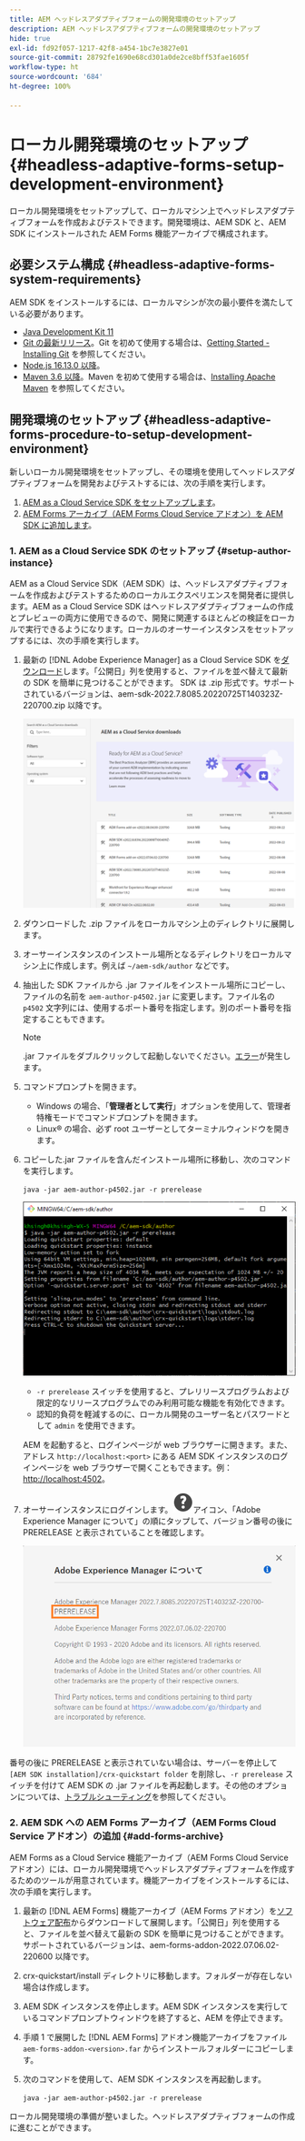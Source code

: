 ```yaml
---
title: AEM ヘッドレスアダプティブフォームの開発環境のセットアップ
description: AEM ヘッドレスアダプティブフォームの開発環境のセットアップ
hide: true
exl-id: fd92f057-1217-42f8-a454-1bc7e3827e01
source-git-commit: 28792fe1690e68cd301a0de2ce8bff53fae1605f
workflow-type: ht
source-wordcount: '684'
ht-degree: 100%

---
```



# ローカル開発環境のセットアップ {#headless-adaptive-forms-setup-development-environment}

ローカル開発環境をセットアップして、ローカルマシン上でヘッドレスアダプティブフォームを作成およびテストできます。開発環境は、AEM SDK と、AEM SDK にインストールされた AEM Forms 機能アーカイブで構成されます。
<!--
 After a Headless adaptive form or related assets are ready on the local development environment, you can deploy the Headless adaptive form application to your publishing environment. -- >

You require knowledge to build application using react, Git, and Maven to use Headless adaptive forms.

<!-- 

### Download the latest version of AEM as a Cloud Service SDK or Forms feature archive (AEM Forms add-on) from Software Distribution {#software-distribution}

To download the supported version of Adobe Experience Manager as a Cloud Service SDK or Forms feature archive (AEM Forms add-on):

1. Log in to [Software Distribution](https://experience.adobe.com/#/downloads) portal with your Adobe ID.

    >[!NOTE]
    >
    > Your Adobe Organization must be provisioned for AEM as a Cloud Service to download the AEM as a Cloud Service SDK.

1. Navigate to the **[!UICONTROL AEM as a Cloud Service]** tab.
1. Sort by published date in descending order.
1. Click on the latest Adobe Experience Manager as a Cloud Service SDK or Forms feature archive (AEM Forms add-on).
1. Review and accept the EULA. Tap the **[!UICONTROL Download]** button. -->

## 必要システム構成 {#headless-adaptive-forms-system-requirements}

AEM SDK をインストールするには、ローカルマシンが次の最小要件を満たしている必要があります。

* [Java Development Kit 11](https://experience.adobe.com/#/downloads/content/software-distribution/jp/general.html?1_group.propertyvalues.property=.%2Fjcr%3Acontent%2Fmetadata%2Fdc%3AsoftwareType&1_group.propertyvalues.operation=equals&1_group.propertyvalues.0_values=software-type%3Atooling&fulltext=Oracle%7E+JDK%7E+11%7E&orderby=%40jcr%3Acontent%2Fjcr%3AlastModified&orderby.sort=desc&layout=list&p.offset=0&p.limit=14)
* [Git の最新リリース](https://git-scm.com/downloads)。Git を初めて使用する場合は、[Getting Started - Installing Git](https://git-scm.com/book/en/v2/Getting-Started-Installing-Git) を参照してください。
* [Node.js 16.13.0 以降](https://nodejs.org/ja/download/)。<!-- URL is 404! If you are new to Node.js, see [How to install Node.js](https://nodejs.dev/en/learn/how-to-install-nodejs). -->
* [Maven 3.6 以降](https://maven.apache.org/download.cgi)。Maven を初めて使用する場合は、[Installing Apache Maven](https://maven.apache.org/install.html) を参照してください。

## 開発環境のセットアップ {#headless-adaptive-forms-procedure-to-setup-development-environment}

新しいローカル開発環境をセットアップし、その環境を使用してヘッドレスアダプティブフォームを開発およびテストするには、次の手順を実行します。

1. [AEM as a Cloud Service SDK をセットアップします](#setup-author-instance)。
1. [AEM Forms アーカイブ（AEM Forms Cloud Service アドオン）を AEM SDK に追加します](#add-forms-archive)。

<!--

1. (Optional) [Add Forms-specific users to your local Author instance](#configure-users-and-permissions).
1. (Optional) Install [Adaptive forms builder extension for Microsoft Visual Studio Code](#microsoft-visual-studio-code-extension-for-headless-adaptive-forms). 

-->

### &#x200B;1. AEM as a Cloud Service SDK のセットアップ {#setup-author-instance}

AEM as a Cloud Service SDK（AEM SDK）は、ヘッドレスアダプティブフォームを作成およびテストするためのローカルエクスペリエンスを開発者に提供します。AEM as a Cloud Service SDK はヘッドレスアダプティブフォームの作成とプレビューの両方に使用できるので、開発に関連するほとんどの検証をローカルで実行できるようになります。ローカルのオーサーインスタンスをセットアップするには、次の手順を実行します。

1. 最新の [!DNL Adobe Experience Manager] as a Cloud Service SDK を[ダウンロード](https://experience.adobe.com/#/downloads/content/software-distribution/jp/aemcloud.html)します。「公開日」列を使用すると、ファイルを並べ替えて最新の SDK を簡単に見つけることができます。
SDK は .zip 形式です。サポートされているバージョンは、aem-sdk-2022.7.8085.20220725T140323Z-220700.zip 以降です。

   ![ソフトウェア配布ポータルからの AEM Cloud Service SDK のダウンロード](assets/software-distribution.png)


1. ダウンロードした .zip ファイルをローカルマシン上のディレクトリに展開します。
1. オーサーインスタンスのインストール場所となるディレクトリをローカルマシン上に作成します。例えば `~/aem-sdk/author` などです。
1. 抽出した SDK ファイルから .jar ファイルをインストール場所にコピーし、ファイルの名前を `aem-author-p4502.jar` に変更します。ファイル名の `p4502` 文字列には、使用するポート番号を指定します。別のポート番号を指定することもできます。

   >[!NOTE]
   >
   > .jar ファイルをダブルクリックして起動しないでください。[エラー](https://experienceleague.adobe.com/ja/docs/experience-manager-learn/cloud-service/local-development-environment-set-up/aem-runtime#troubleshooting-double-click)が発生します。

1. コマンドプロンプトを開きます。
   * Windows の場合、「**管理者として実行**」オプションを使用して、管理者特権モードでコマンドプロンプトを開きます。
   * Linux® の場合、必ず root ユーザーとしてターミナルウィンドウを開きます。

1. コピーした.jar ファイルを含んだインストール場所に移動し、次のコマンドを実行します。

   `java -jar aem-author-p4502.jar -r prerelease`

   ![ソフトウェア配布ポータルからの AEM Cloud Service SDK のダウンロード](assets/install-sdk.png)

   * `-r prerelease` スイッチを使用すると、プレリリースプログラムおよび限定的なリリースプログラムでのみ利用可能な機能を有効化できます。
   * 認知的負荷を軽減するのに、ローカル開発のユーザー名とパスワードとして `admin` を使用できます。

   AEM を起動すると、ログインページが web ブラウザーに開きます。また、アドレス `http://localhost:<port>` にある AEM SDK インスタンスのログインページを web ブラウザーで開くこともできます。例：[http://localhost:4502](http://localhost:4502)。

1. オーサーインスタンスにログインします。![ヘルプ](/help/assets/Help-icon.svg)アイコン、「Adobe Experience Manager について」の順にタップして、バージョン番号の後に PRERELEASE と表示されていることを確認します。

   ![ヘルプ](/help/assets/prerelease.png)

番号の後に PRERELEASE と表示されていない場合は、サーバーを停止して `[AEM SDK installation]/crx-quickstart folder` を削除し、`-r prerelease` スイッチを付けて AEM SDK の .jar ファイルを再起動します。その他のオプションについては、[トラブルシューティング](/help/troubleshooting.md)を参照してください。

### &#x200B;2. AEM SDK への AEM Forms アーカイブ（AEM Forms Cloud Service アドオン）の追加 {#add-forms-archive}

AEM Forms as a Cloud Service 機能アーカイブ（AEM Forms Cloud Service アドオン）には、ローカル開発環境でヘッドレスアダプティブフォームを作成するためのツールが用意されています。機能アーカイブをインストールするには、次の手順を実行します。

1. 最新の [!DNL AEM Forms] 機能アーカイブ（AEM Forms アドオン）を[ソフトウェア配布](https://experience.adobe.com/#/downloads/content/software-distribution/en/aemcloud.html?fulltext=AEM*+Forms*+add*+on*&orderby=%40jcr%3Acontent%2Fjcr%3AlastModified&orderby.sort=desc&layout=list&p.offset=0&p.limit=20)からダウンロードして展開します。「公開日」列を使用すると、ファイルを並べ替えて最新の SDK を簡単に見つけることができます。サポートされているバージョンは、aem-forms-addon-2022.07.06.02-220600 以降です。

1. crx-quickstart/install ディレクトリに移動します。フォルダーが存在しない場合は作成します。
1. AEM SDK インスタンスを停止します。AEM SDK インスタンスを実行しているコマンドプロンプトウィンドウを終了すると、AEM を停止できます。
1. 手順 1 で展開した [!DNL AEM Forms] アドオン機能アーカイブをファイル `aem-forms-addon-<version>.far` からインストールフォルダーにコピーします。
1. 次のコマンドを使用して、AEM SDK インスタンスを再起動します。

   `java -jar aem-author-p4502.jar -r prerelease`

<!-- 

### 3. (Optional) Configure users and permissions {#configure-users-and-permissions}

Create seperate user accounts for Form Developer, Form Practitioner, and end users. These account help you test Headless adaptive forms for various types of users. To create a user account and add roles to the account:

1. Login to your AEM SDK instance.
1. Go to Tools > Security > Users and tap Create. The Create New User wizard opens.
1. In the details tab, specify an ID and Password. All other fields are optional. It is recommended to provide name and an email address.
1. In the Groups tab, search and select user-groups for a user depending on their role. The table below lists all types of users and pre-defined groups for each type of forms users based on their role:
  
    | User Type | AEM Group |
    |---|---|
    | Form developer | [!DNL forms-users] (AEM Forms Users), [!DNL template-authors], [!DNL workflow-users], [!DNL workflow-editors], and [!DNL fdm-authors]  |
    | Customer Experience Lead or UX Designer| [!DNL forms-users], [!DNL template-authors]|
    | AEM administrator | [!DNL aem-administrators], [!DNL fd-administrators] |
    | End user| When a user must log in to view and submit an Adaptive Form, add such users to [!DNL forms-users] group. </br> When no user authentication is required to access Adaptive Forms, do not assign any group to such users.|

<!-- ### 4. (Optional) Install Visual Studio Code extension for Headless adaptive forms {#microsoft-visual-studio-code-extension-for-headless-adaptive-forms}

You can use any IDE for developing Headless adaptive forms. Adobe provides an extension for Microsoft&reg;reg; Visual Studio Code to make it easier for you to navigate structure and develop Headless adaptive forms. The extension adds adaptive forms related IntelliSense capabilities and helps auto-complete Headless adaptive forms JSON syntax. It also adds a panel, titled Forms Tree, to help navigate structure of Headless adaptive form. To use the extension: 

1. Ensure [Microsoft Visual Studio Code 1.62.0 or later](https://code.visualstudio.com/docs/supporting/FAQ#_how-do-i-find-the-version) is installed. If you have an older version or no version installed, download the latest version from [Microsoft Website](https://code.visualstudio.com/docs/setup/setup-overview)
   >[!NOTE]
   >
   >
   > To use Visual Studio from command line on macOS, see [Launching from the command line](https://code.visualstudio.com/docs/setup/mac#_launching-from-the-command-line).

1. Download the [Adaptive forms builder extension](/help/assets/adaptive-form-builder-0.12.0.vsix).

1. Navigate the directory containing the *adaptive-form-builder-[version].vsix* file.

1. Run the following command or see [Install from a VSIX](https://code.visualstudio.com/docs/editor/extension-marketplace#_install-from-a-vsix) article for detailed instructions to install a Visual Studio Code extension from a VSIX file:

    `code -–install-extension adaptive-form-builder-[version].vsix`

    </br> Replace the [version] with actual version of the extension. For example, `code -–install-extension adaptive-form-builder-0.12.0.vsix`

    </br> 

    ![Installing extension](/help/assets/install-extension.png)

<!-- ## Create and setup a react app

Adaptive forms renderer component is a react based component. It requires a react app to run and render a Headless adaptive form. To create and setup react app:

1. Open terminal in Visual Studio code and run the following command to create a react app and installs all related dependencies:

    ```shell
    npx create-react-app [react-app-name] --scripts-version 4.0.3 --template typescript
    ```

    Where [react-app-name] represents name of the project, script version is 4.0.3, and template of type typescript. For example, the following command creates a react app named *headless-forms-demo*.

    ```shell
    npx create-react-app headless-forms-demo --scripts-version 4.0.3 --template typescript
    ```

    It may take some time to create the react app and install all the dependencies. The command creates an empty react app with latest version of react and react-dom dependencies. It does not have any artifacts related to adaptive forms renderer component.

1. Adaptive forms renderer component is based on react spectrum and requires react 16.0.0 and react-dom 16.0.0. To install react 16.0.0 and related dependencies:
    1. Open the Visual Studio code terminal Window or command prompt.
    1. Navigate to the directory of react project.  
    1. Run the following command:

        ```shell
        npm install --save react@16.0.0 react-dom@16.14.0 -force
        ```

1. Run the following command to install adaptive forms renderer component related dependencies:

    ```shell
    npm i --save @aemforms/forms-super-component @aemforms/forms-react-core-components @aemforms/forms-super-component @adobe/react-spectrum @react/react-spectrum
    ```

<!-- 1. Install dependencies for adaptive forms renderer component. Packages for these dependencies are available in Adobe Artifactory. To authenticate with Adobe Artifactory and install dependencies for adaptive forms renderer component:

    1. Create environment variables ARTIFACTORY_USER and ARTIFACTORY_API_TOKEN. The ARTIFACTORY_USER stores Adobe LDAP username and ARTIFACTORY_API_TOKEN stores your [Adobe Artifactory token](https://wiki.corp.adobe.com/display/Artifactory/API+Keys)

    1. Run the following command to set NPM_TOKEN and NPM_EMAIL tokens:

        ```shell

        auth=$(curl -s -u${ARTIFACTORY_USER}:${ARTIFACTORY_API_TOKEN} https://artifactory.corp.adobe.com/artifactory/api/npm/auth)
        export NPM_TOKEN=$(echo "${auth}" | grep "_auth" | awk -F " " '{ print $3 }')
        export NPM_EMAIL=$(echo "${auth}" | grep "email" | awk -F " " '{ print $3 }')
        ```

        These tokens are required to communicated with Adobe Artifactory.

    1. Create a .npmrc file in the react project.

        ![.npmrc file](/help/assets/npmrc.png)

    1. Add the following code to the file:

        ```shell
        @aemforms:registry=https://artifactory.corp.adobe.com/artifactory/api/npm/npm-aem-release/
        @react:registry=https://artifactory.corp.adobe.com/artifactory/api/npm/npm-react-release/
        @quarry:registry=https://artifactory.corp.adobe.com/artifactory/api/npm/npm-adobe-release-local/
        //artifactory.corp.adobe.com/artifactory/api/npm/npm-adobe-release-loca/:_auth=${NPM_TOKEN}
        //artifactory.corp.adobe.com/artifactory/api/npm/npm-aem-release/:_auth=${NPM_TOKEN}
        //artifactory.corp.adobe.com/artifactory/api/npm/npm-react-release/:_auth=${NPM_TOKEN}
        _auth=${NPM_TOKEN}
        email=${NPM_EMAIL}
        always-auth=true
        ```

        It defines the antifactory repositories to use for Headless adaptive forms, react, and quarry related scope.
    1. Run the following command to install adaptive forms renderer component related dependencies:

    ```shell
    npm i --save @aemforms/crispr-react-bindings @aemforms/crispr-react-core-components @adobe/react-spectrum @react/react-spectrum
    ```
 
-->
ローカル開発環境の準備が整いました。ヘッドレスアダプティブフォームの作成に進むことができます。
